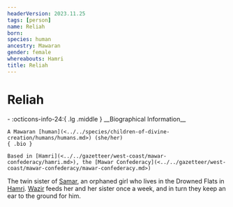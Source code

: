 ```yaml
---
headerVersion: 2023.11.25
tags: [person]
name: Reliah
born:
species: human
ancestry: Mawaran
gender: female
whereabouts: Hamri
title: Reliah
---
```

# Reliah
<div class="grid cards ext-narrow-margin ext-one-column" markdown>
- :octicons-info-24:{ .lg .middle } __Biographical Information__

    A Mawaran [human](<../../species/children-of-divine-creation/humans/humans.md>) (she/her)  
    { .bio }

    Based in [Hamri](<../../gazetteer/west-coast/mawar-confederacy/hamri.md>), the [Mawar Confederacy](<../../gazetteer/west-coast/mawar-confederacy/mawar-confederacy.md>)
</div>


The twin sister of [Samar](<./samar.md>), an orphaned girl who lives in the Drowned Flats in [Hamri](<../../gazetteer/west-coast/mawar-confederacy/hamri.md>). [Wazir](<../pcs/mawar-confederacy/wazir.md>) feeds her and her sister once a week, and in turn they keep an ear to the ground for him.